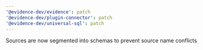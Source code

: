 ```yaml
---
'@evidence-dev/evidence': patch
'@evidence-dev/plugin-connector': patch
'@evidence-dev/universal-sql': patch
---
```


Sources are now segmented into schemas to prevent source name conflicts
